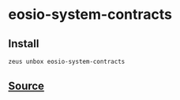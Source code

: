 
eosio-system-contracts
====================














## Install
```bash
zeus unbox eosio-system-contracts
```













## [Source](https://github.com/liquidapps-io/zeus-sdk/tree/master/boxes/groups/eos-sdk/eosio-system-contracts)